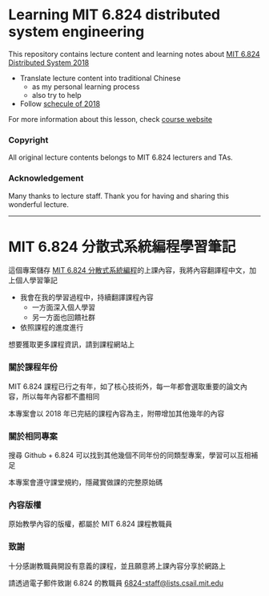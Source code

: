 Learning MIT 6.824 distributed system engineering
===

This repository contains lecture content and learning notes about [MIT 6.824 Distributed System 2018](http://nil.csail.mit.edu/6.824/2018/general.html)

- Translate lecture content into traditional Chinese
  - as my personal learning process
  - also try to help 
- Follow [schecule of 2018](http://nil.csail.mit.edu/5.824/2018/schedule.html)

For more information about this lesson, check [course website](http://nil.csail.mit.edu/6.824/2018/general.html)

### Copyright

All original lecture contents belongs to MIT 6.824 lecturers and TAs.

### Acknowledgement

Many thanks to lecture staff. Thank you for having and sharing this wonderful lecture.

---

MIT 6.824 分散式系統編程學習筆記
===

這個專案儲存 [MIT 6.824 分散式系統編程](http://nil.csail.mit.edu/6.824/2018/general.html)的上課內容，我將內容翻譯程中文，加上個人學習筆記

- 我會在我的學習過程中，持續翻譯課程內容
  - 一方面深入個人學習
  - 另一方面也回饋社群
- 依照課程的進度進行

想要獲取更多課程資訊，請到課程網站上

### 關於課程年份

MIT 6.824 課程已行之有年，如了核心技術外，每一年都會選取重要的論文內容，所以每年內容都不盡相同

本專案會以 2018 年已完結的課程內容為主，附帶增加其他幾年的內容

### 關於相同專案

搜尋 Github + 6.824 可以找到其他幾個不同年份的同類型專案，學習可以互相補足

本專案會遵守課堂規約，隱藏實做課的完整原始碼

### 內容版權

原始教學內容的版權，都屬於 MIT 6.824 課程教職員

### 致謝

十分感謝教職員開設有意義的課程，並且願意將上課內容分享於網路上

請透過電子郵件致謝 6.824 的教職員 6824-staff@lists.csail.mit.edu
